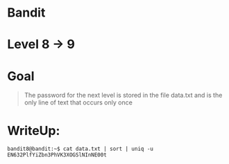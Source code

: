 # Bandit
# Level 8 -> 9
# Goal
> The password for the next level is stored in the file data.txt and is the only line of text that occurs only once
# WriteUp:

```
bandit8@bandit:~$ cat data.txt | sort | uniq -u
EN632PlfYiZbn3PhVK3XOGSlNInNE00t
```
